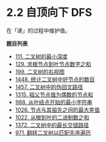 # 2.2 自顶向下 DFS

在「递」的过程中维护值。

**题目列表**

- [111. 二叉树的最小深度](https://leetcode.cn/problems/minimum-depth-of-binary-tree/description/)
- [129. 求根节点到叶节点数字之和](https://leetcode.cn/problems/sum-root-to-leaf-numbers/description/)
- [199. 二叉树的右视图](https://leetcode.cn/problems/binary-tree-right-side-view/description/)
- [1448. 统计二叉树中好节点的数目](https://leetcode.cn/problems/count-good-nodes-in-binary-tree/description/)
- [1457. 二叉树中的伪回文路径](https://leetcode.cn/problems/pseudo-palindromic-paths-in-a-binary-tree/description/)
- [1315. 祖父节点值为偶数的节点和](https://leetcode.cn/problems/sum-of-nodes-with-even-valued-grandparent/description/)
- [988. 从叶结点开始的最小字符串](https://leetcode.cn/problems/smallest-string-starting-from-leaf/description/)
- [1026. 节点与其祖先之间的最大差值](https://leetcode.cn/problems/maximum-difference-between-node-and-ancestor/description/)
- [1022. 从根到叶的二进制数之和](https://leetcode.cn/problems/sum-of-root-to-leaf-binary-numbers/description/)
- [1372. 二叉树中的最长交错路径](https://leetcode.cn/problems/longest-zigzag-path-in-a-binary-tree/description/)
- [971. 翻转二叉树以匹配先序遍历](https://leetcode.cn/problems/flip-binary-tree-to-match-preorder-traversal/description/)
